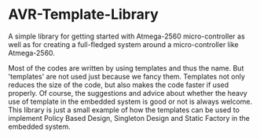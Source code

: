 # AVR-Template-Library
A simple library for getting started with Atmega-2560 micro-controller as well as for creating a full-fledged system around a micro-controller like Atmega-2560.

Most of the codes are written by using templates and thus the name. But 'templates' are not used just because we fancy them. Templates not only reduces the size of the code, but also makes the code faster if used properly. Of course, the suggestions and advice about whether the heavy use of template in the embedded system is good or not is always welcome. This library is just a small example of how the templates can be used to implement Policy Based Design, Singleton Design and Static Factory in the embedded system.

